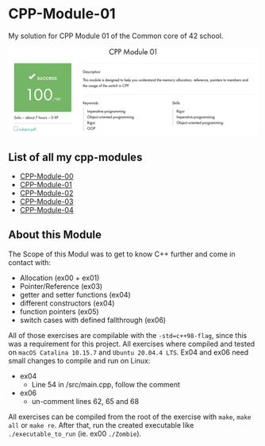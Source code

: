 # CPP-Module-01

My solution for CPP Module 01 of the Common core of 42 school.

![result](https://github.com/tblaase/CPP-Module-01/blob/main/readme_additions/result.png)

## List of all my cpp-modules

- [CPP-Module-00](https://github.com/tblaase/CPP-Module-00)
- [CPP-Module-01](https://github.com/tblaase/CPP-Module-01)
- [CPP-Module-02](https://github.com/tblaase/CPP-Module-02)
- [CPP-Module-03](https://github.com/tblaase/CPP-Module-03)
- [CPP-Module-04](https://github.com/tblaase/CPP-Module-04)
<!--- [CPP-Module-05](https://github.com/tblaase/CPP-Module-05)
- [CPP-Module-06](https://github.com/tblaase/CPP-Module-06)
- [CPP-Module-07](https://github.com/tblaase/CPP-Module-07)
- [CPP-Module-08](https://github.com/tblaase/CPP-Module-08)-->

## About this Module

The Scope of this Modul was to get to know C++ further and come in contact with:
- Allocation (ex00 + ex01)
- Pointer/Reference (ex03)
- getter and setter functions (ex04)
- different constructors (ex04)
- function pointers (ex05)
- switch cases with defined fallthrough (ex06)


All of those exercises are compilable with the `-std=c++98-flag`, since this was a requirement for this project.
All exercises where compiled and tested on `macOS Catalina 10.15.7` and `Ubuntu 20.04.4 LTS`.
Ex04 and ex06 need small changes to compile and run on Linux:
- ex04
  - Line 54 in /src/main.cpp, follow the comment
- ex06
  - un-comment lines 62, 65 and 68


All exercises can be compiled from the root of the exercise with `make`, `make all` or `make re`.
After that, run the created executable like `./executable_to_run` (ie. ex00 `./Zombie`).
